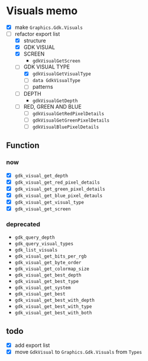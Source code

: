 Visuals memo
============

* [x] make `Graphics.Gdk.Visuals`
* [ ] refactor export list
	+ [x] structure
	+ [x] GDK VISUAL
	+ [x] SCREEN
		- `gdkVisualGetScreen`
	+ [ ] GDK VISUAL TYPE
		- [x] `gdkVisualGetVisualType`
		- [ ] `data GdkVisualType`
		- [ ] patterns
	+ [ ] DEPTH
		- `gdkVisualGetDepth`
	+ [ ] RED, GREEN AND BLUE
		- [ ] `gdkVisualGetRedPixelDetails`
		- [ ] `gdkVisualGetGreenPixelDetails`
		- [ ] `gdkVisualBluePixelDetails`

Function
--------

### now

* [x] `gdk_visual_get_depth`
* [x] `gdk_visual_get_red_pixel_details`
* [x] `gdk_visual_get_green_pixel_details`
* [x] `gdk_visual_get_blue_pixel_detauls`
* [x] `gdk_visual_get_visual_type`
* [x] `gdk_visual_get_screen`

### deprecated

* `gdk_query_depth`
* `gdk_query_visual_types`
* `gdk_list_visuals`
* `gdk_visual_get_bits_per_rgb`
* `gdk_visual_get_byte_order`
* `gdk_visual_get_colormap_size`
* `gdk_visual_get_best_depth`
* `gdk_visual_get_best_type`
* `gdk_visual_get_system`
* `gdk_visual_get_best`
* `gdk_visual_get_best_with_depth`
* `gdk_visual_get_best_with_type`
* `gdk_visual_get_best_with_both`

todo
----

* [x] add export list
* [x] move `GdkVisual` to `Graphics.Gdk.Visuals` from `Types`
